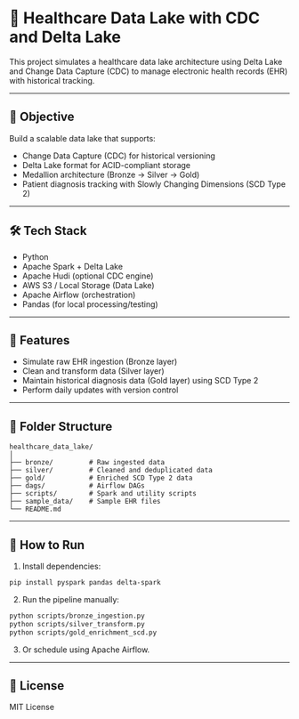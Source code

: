 # 🏥 Healthcare Data Lake with CDC and Delta Lake

This project simulates a healthcare data lake architecture using Delta Lake and Change Data Capture (CDC) to manage electronic health records (EHR) with historical tracking.

---

## 📌 Objective

Build a scalable data lake that supports:
- Change Data Capture (CDC) for historical versioning
- Delta Lake format for ACID-compliant storage
- Medallion architecture (Bronze → Silver → Gold)
- Patient diagnosis tracking with Slowly Changing Dimensions (SCD Type 2)

---

## 🛠️ Tech Stack

- Python
- Apache Spark + Delta Lake
- Apache Hudi (optional CDC engine)
- AWS S3 / Local Storage (Data Lake)
- Apache Airflow (orchestration)
- Pandas (for local processing/testing)

---

## 🧪 Features

- Simulate raw EHR ingestion (Bronze layer)
- Clean and transform data (Silver layer)
- Maintain historical diagnosis data (Gold layer) using SCD Type 2
- Perform daily updates with version control

---

## 🧱 Folder Structure

```
healthcare_data_lake/
│
├── bronze/         # Raw ingested data
├── silver/         # Cleaned and deduplicated data
├── gold/           # Enriched SCD Type 2 data
├── dags/           # Airflow DAGs
├── scripts/        # Spark and utility scripts
├── sample_data/    # Sample EHR files
└── README.md
```

---

## 🚀 How to Run

1. Install dependencies:
```bash
pip install pyspark pandas delta-spark
```

2. Run the pipeline manually:
```bash
python scripts/bronze_ingestion.py
python scripts/silver_transform.py
python scripts/gold_enrichment_scd.py
```

3. Or schedule using Apache Airflow.

---

## 📂 License

MIT License
